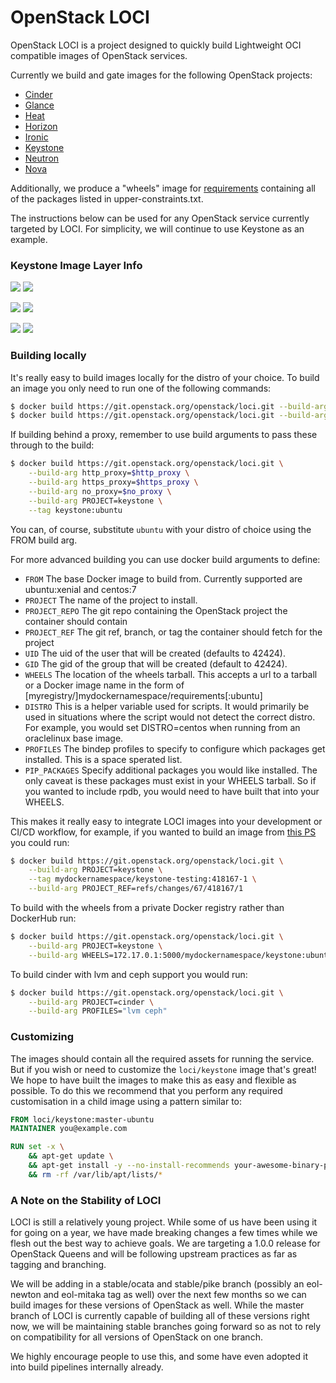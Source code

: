 # OpenStack LOCI

OpenStack LOCI is a project designed to quickly build Lightweight OCI
compatible images of OpenStack services.

Currently we build and gate images for the following OpenStack projects:

  * [Cinder](https://github.com/openstack/cinder)
  * [Glance](https://github.com/openstack/glance)
  * [Heat](https://github.com/openstack/heat)
  * [Horizon](https://github.com/openstack/horizon)
  * [Ironic](https://github.com/openstack/ironic)
  * [Keystone](https://github.com/openstack/keystone)
  * [Neutron](https://github.com/openstack/neutron)
  * [Nova](https://github.com/openstack/nova)

Additionally, we produce a "wheels" image for
[requirements](https://github.com/openstack/requirements) containing all of the
packages listed in upper-constraints.txt.

The instructions below can be used for any OpenStack service currently targeted
by LOCI. For simplicity, we will continue to use Keystone as an example.


### Keystone Image Layer Info
[![](https://images.microbadger.com/badges/version/loci/keystone:debian.svg)](https://microbadger.com/images/loci/keystone:debian "loci/keystone:debian") [![](https://images.microbadger.com/badges/image/loci/keystone:debian.svg)](https://microbadger.com/images/loci/keystone:debian "loci/keystone:debian")

[![](https://images.microbadger.com/badges/version/loci/keystone:ubuntu.svg)](https://microbadger.com/images/loci/keystone:ubuntu "loci/keystone:ubuntu") [![](https://images.microbadger.com/badges/image/loci/keystone:ubuntu.svg)](https://microbadger.com/images/loci/keystone:ubuntu "loci/keystone:ubuntu")

[![](https://images.microbadger.com/badges/version/loci/keystone:centos.svg)](https://microbadger.com/images/loci/keystone:centos "loci/keystone:centos") [![](https://images.microbadger.com/badges/image/loci/keystone:centos.svg)](https://microbadger.com/images/loci/keystone:centos "loci/keystone:centos")


### Building locally
It's really easy to build images locally for the distro of your choice. To
build an image you only need to run one of the following commands:
``` bash
$ docker build https://git.openstack.org/openstack/loci.git --build-arg PROJECT=keystone --tag keystone:ubuntu
$ docker build https://git.openstack.org/openstack/loci.git --build-arg PROJECT=keystone --tag keystone:centos --build-arg FROM=centos:7
```

If building behind a proxy, remember to use build arguments to pass these
through to the build:
``` bash
$ docker build https://git.openstack.org/openstack/loci.git \
    --build-arg http_proxy=$http_proxy \
    --build-arg https_proxy=$https_proxy \
    --build-arg no_proxy=$no_proxy \
    --build-arg PROJECT=keystone \
    --tag keystone:ubuntu
```

You can, of course, substitute `ubuntu` with your distro of choice using the
FROM build arg.

For more advanced building you can use docker build arguments to define:
  * `FROM` The base Docker image to build from. Currently supported are
    ubuntu:xenial and centos:7
  * `PROJECT` The name of the project to install.
  * `PROJECT_REPO` The git repo containing the OpenStack project the container
    should contain
  * `PROJECT_REF` The git ref, branch, or tag the container should fetch for
    the project
  * `UID` The uid of the user that will be created (defaults to 42424).
  * `GID` The gid of the group that will be created (default to 42424).
  * `WHEELS` The location of the wheels tarball. This accepts a url to a
    tarball or a Docker image name in the form of
    [myregistry/]mydockernamespace/requirements[:ubuntu]
  * `DISTRO` This is a helper variable used for scripts. It would primarily be
    used in situations where the script would not detect the correct distro.
    For example, you would set DISTRO=centos when running from an oraclelinux
    base image.
  * `PROFILES` The bindep profiles to specify to configure which packages get
    installed. This is a space sperated list.
  * `PIP_PACKAGES` Specify additional packages you would like installed. The
    only caveat is these packages must exist in your WHEELS tarball. So if you
    wanted to include rpdb, you would need to have built that into your WHEELS.

This makes it really easy to integrate LOCI images into your development or
CI/CD workflow, for example, if you wanted to build an image from [this
PS](https://review.openstack.org/#/c/418167/) you could run:
``` bash
$ docker build https://git.openstack.org/openstack/loci.git \
    --build-arg PROJECT=keystone \
    --tag mydockernamespace/keystone-testing:418167-1 \
    --build-arg PROJECT_REF=refs/changes/67/418167/1
```

To build with the wheels from a private Docker registry rather than DockerHub run:
``` bash
$ docker build https://git.openstack.org/openstack/loci.git \
    --build-arg PROJECT=keystone \
    --build-arg WHEELS=172.17.0.1:5000/mydockernamespace/keystone:ubuntu
```

To build cinder with lvm and ceph support you would run:
``` bash
$ docker build https://git.openstack.org/openstack/loci.git \
    --build-arg PROJECT=cinder \
    --build-arg PROFILES="lvm ceph"
```


### Customizing
The images should contain all the required assets for running the service. But
if you wish or need to customize the `loci/keystone` image that's great! We
hope to have built the images to make this as easy and flexible as possible. To
do this we recommend that you perform any required customisation in a child
image using a pattern similar to:

``` Dockerfile
FROM loci/keystone:master-ubuntu
MAINTAINER you@example.com

RUN set -x \
    && apt-get update \
    && apt-get install -y --no-install-recommends your-awesome-binary-package \
    && rm -rf /var/lib/apt/lists/*
```


### A Note on the Stability of LOCI
LOCI is still a relatively young project. While some of us have been using it
for going on a year, we have made breaking changes a few times while we flesh
out the best way to achieve goals. We are targeting a 1.0.0 release for
OpenStack Queens and will be following upstream practices as far as tagging and
branching.

We will be adding in a stable/ocata and stable/pike branch (possibly an
eol-newton and eol-mitaka tag as well) over the next few months so we can build
images for these versions of OpenStack as well. While the master branch of LOCI
is currently capable of building all of these versions right now, we will be
maintaining stable branches going forward so as not to rely on compatibility
for all versions of OpenStack on one branch.

We highly encourage people to use this, and some have even adopted it into
build pipelines internally already.

